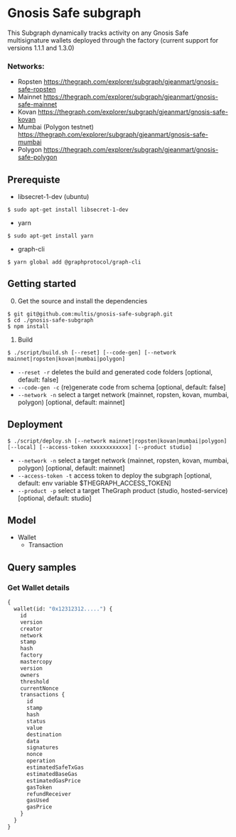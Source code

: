
# Gnosis Safe subgraph

This Subgraph dynamically tracks activity on any Gnosis Safe multisignature wallets deployed through the factory (current support for versions 1.1.1 and 1.3.0)

### Networks:

- Ropsten https://thegraph.com/explorer/subgraph/gjeanmart/gnosis-safe-ropsten
- Mainnet https://thegraph.com/explorer/subgraph/gjeanmart/gnosis-safe-mainnet
- Kovan https://thegraph.com/explorer/subgraph/gjeanmart/gnosis-safe-kovan
- Mumbai (Polygon testnet) https://thegraph.com/explorer/subgraph/gjeanmart/gnosis-safe-mumbai
- Polygon https://thegraph.com/explorer/subgraph/gjeanmart/gnosis-safe-polygon


## Prerequiste

- libsecret-1-dev (ubuntu)
```
$ sudo apt-get install libsecret-1-dev
```

- yarn
```
$ sudo apt-get install yarn
```

- graph-cli

```
$ yarn global add @graphprotocol/graph-cli
```

## Getting started

0. Get the source and install the dependencies

```
$ git git@github.com:multis/gnosis-safe-subgraph.git
$ cd ./gnosis-safe-subgraph
$ npm install
```

1. Build

```
$ ./script/build.sh [--reset] [--code-gen] [--network mainnet|ropsten|kovan|mumbai|polygon]
```

- `--reset -r` deletes the build and generated code folders [optional, default: false]
- `--code-gen -c` (re)generate code from schema [optional, default: false]
- `--network -n` select a target network (mainnet, ropsten, kovan, mumbai, polygon) [optional, default: mainnet]


## Deployment

```
$ ./script/deploy.sh [--network mainnet|ropsten|kovan|mumbai|polygon] [--local] [--access-token xxxxxxxxxxxx] [--product studio]
```

- `--network -n` select a target network (mainnet, ropsten, kovan, mumbai, polygon) [optional, default: mainnet]
- `--access-token -t` access token to deploy the subgraph [optional, default: env variable $THEGRAPH_ACCESS_TOKEN]
- `--product -p` select a target TheGraph product (studio, hosted-service) [optional, default: studio]


## Model

- Wallet
    -  Transaction

## Query samples

### Get Wallet details 

```graphql
{
  wallet(id: "0x12312312.....") {
    id
    version
    creator
    network
    stamp
    hash
    factory
    mastercopy
    version
    owners
    threshold
    currentNonce
    transactions {
      id
      stamp
      hash
      status
      value
      destination
      data
      signatures
      nonce
      operation
      estimatedSafeTxGas
      estimatedBaseGas
      estimatedGasPrice
      gasToken
      refundReceiver
      gasUsed
      gasPrice
    }
  }
}

```

